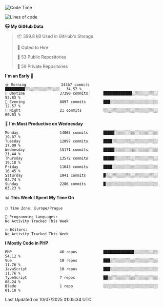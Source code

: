 <!--START_SECTION:waka-->
![Code Time](http://img.shields.io/badge/Code%20Time-1%2C584%20hrs%203%20mins-blue)

![Lines of code](https://img.shields.io/badge/From%20Hello%20World%20I%27ve%20Written-20.2%20million%20lines%20of%20code-blue)

**🐱 My GitHub Data** 

> 📦 399.8 kB Used in GitHub's Storage 
 > 
> 💼 Opted to Hire
 > 
> 📜 53 Public Repositories 
 > 
> 🔑 59 Private Repositories 
 > 
**I'm an Early 🐤** 

```text
🌞 Morning                24467 commits       █████████░░░░░░░░░░░░░░░░   34.57 % 
🌆 Daytime                37390 commits       █████████████░░░░░░░░░░░░   52.83 % 
🌃 Evening                8897 commits        ███░░░░░░░░░░░░░░░░░░░░░░   12.57 % 
🌙 Night                  21 commits          ░░░░░░░░░░░░░░░░░░░░░░░░░   00.03 % 
```
📅 **I'm Most Productive on Wednesday** 

```text
Monday                   14065 commits       █████░░░░░░░░░░░░░░░░░░░░   19.87 % 
Tuesday                  12097 commits       ████░░░░░░░░░░░░░░░░░░░░░   17.09 % 
Wednesday                15171 commits       █████░░░░░░░░░░░░░░░░░░░░   21.44 % 
Thursday                 13572 commits       █████░░░░░░░░░░░░░░░░░░░░   19.18 % 
Friday                   11643 commits       ████░░░░░░░░░░░░░░░░░░░░░   16.45 % 
Saturday                 1941 commits        █░░░░░░░░░░░░░░░░░░░░░░░░   02.74 % 
Sunday                   2286 commits        █░░░░░░░░░░░░░░░░░░░░░░░░   03.23 % 
```


📊 **This Week I Spent My Time On** 

```text
🕑︎ Time Zone: Europe/Prague

💬 Programming Languages: 
No Activity Tracked This Week

🔥 Editors: 
No Activity Tracked This Week
```

**I Mostly Code in PHP** 

```text
PHP                      46 repos            ██████████████░░░░░░░░░░░   54.12 % 
Vue                      10 repos            ███░░░░░░░░░░░░░░░░░░░░░░   11.76 % 
JavaScript               10 repos            ███░░░░░░░░░░░░░░░░░░░░░░   11.76 % 
TypeScript               7 repos             ██░░░░░░░░░░░░░░░░░░░░░░░   08.24 % 
Blade                    1 repo              ░░░░░░░░░░░░░░░░░░░░░░░░░   01.18 % 
```




 Last Updated on 10/07/2025 01:05:34 UTC
<!--END_SECTION:waka-->
<!--
**AlexKratky/AlexKratky** is a ✨ _special_ ✨ repository because its `README.md` (this file) appears on your GitHub profile.

Here are some ideas to get you started:

- 🔭 I’m currently working on ...
- 🌱 I’m currently learning ...
- 👯 I’m looking to collaborate on ...
- 🤔 I’m looking for help with ...
- 💬 Ask me about ...
- 📫 How to reach me: ...
- 😄 Pronouns: ...
- ⚡ Fun fact: ...
-->
